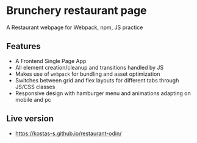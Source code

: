 # Brunchery restaurant page
A Restaurant webpage for Webpack, npm, JS practice

## Features
* A Frontend Single Page App
* All element creation/cleanup and transitions handled by JS
* Makes use of `webpack` for bundling and asset optimization
* Switches between grid and flex layouts for different tabs through JS/CSS classes
* Responsive design with hamburger menu and animations adapting on mobile and pc

## Live version
* https://kostas-s.github.io/restaurant-odin/